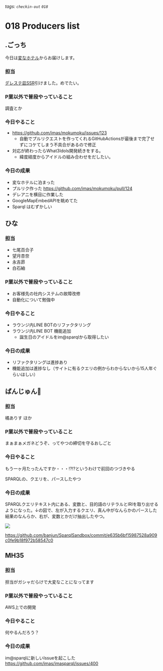###### tags: `checkin-out` `018`

# 018 Producers list

## .ごっち

今日は[変なホテル](https://twitter.com/gggooottto/status/1372492920213794818?s=20)からお届けします。

### 担当

[デレステ凪SSR](https://twitter.com/gggooottto/status/1369805326225055745?s=20)引けました。めでたい。

### P業以外で普段やっていること

調査とか

### 今日やること

- https://github.com/imas/mokumoku/issues/123
  - 自動でプルリクエストを作ってくれるGitHubActionsが最後まで完了せずにコケてしまう不具合があるので修正
- 対応が終わったらWhat3Idols開発続きをする。
  - 緯度経度からアイドルの組み合わせをだしたい。

### 今日の成果

- 変なホテルに泊まった
- プルリク作った https://github.com/imas/mokumoku/pull/124
- デレアニを横目に作業した
- GoogleMapEmbedAPIを眺めてた
- Sparql はむずかしい

## ひな

### 担当

- 七尾百合子
- 望月杏奈
- 永吉昴
- 白石紬

### P業以外で普段やっていること

- お客様先の社内システムの故障改修
- 自動化について勉強中

### 今日やること

- ラウンジ内LINE BOTのリファクタリング
- ラウンジ内LINE BOT 機能追加
    - 誕生日のアイドルをim@sparqlから取得したい

### 今日の成果

- リファクタリングは進捗あり
- 機能追加は進捗なし（サイトに有るクエリの例からわからないから15人年ぐらいほしい）



## ばんじゅん🍓

### 担当

橘ありす
ほか

### P業以外で普段やっていること

まぁまぁメガネどうぞ、ってやつの締切を守るおしごと

### 今日やること

もう一ヶ月たったんですか・・・!?!?というわけで前回のつづきやる

SPARQLの、クエリを、パースしたやつ

### 今日の成果

SPARQLクエリテキスト内にある、変数と、目的語のリテラルとIRIを取り出せるようになった。↓の図で、左が入力するクエリ、真ん中がなんらかのパースした結果のなんらか、右が、変数とかだけ抽出したやつ。

![](https://i.imgur.com/0RKWTdw.jpg)

https://github.com/banjun/SparqlSandbox/commit/e635b6bf15987528a909c0fe9b18f972b58547c0


## MH35

### 担当

担当がガシャだらけで大変なことになってます

### P業以外で普段やっていること

AWS上での開発

### 今日やること

何やるんだろう？

### 今日の成果

im@sparqlに新しいIssueを起こした https://github.com/imas/imasparql/issues/400
